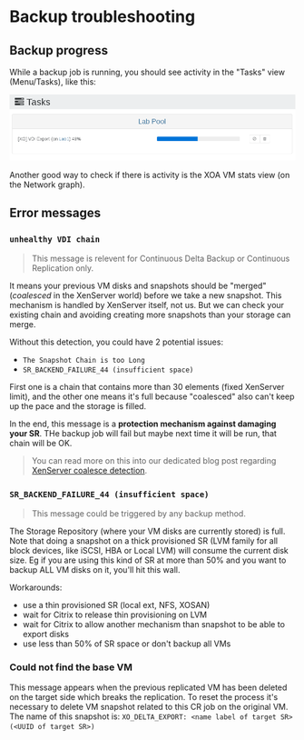 # Backup troubleshooting

## Backup progress

While a backup job is running, you should see activity in the "Tasks" view (Menu/Tasks), like this:

![](assets/export_task.png)

Another good way to check if there is activity is the XOA VM stats view (on the Network graph).

## Error messages

### `unhealthy VDI chain`

> This message is relevent for Continuous Delta Backup or Continuous Replication only.

It means your previous VM disks and snapshots should be "merged" (*coalesced* in the XenServer world) before we take a new snapshot. This mechanism is handled by XenServer itself, not us. But we can check your existing chain and avoiding creating more snapshots than your storage can merge.

Without this detection, you could have 2 potential issues:

* `The Snapshot Chain is too Long`
* `SR_BACKEND_FAILURE_44 (insufficient space)`

First one is a chain that contains more than 30 elements (fixed XenServer limit), and the other one means it's full because "coalesced" also can't keep up the pace and the storage is filled.

In the end, this message is a **protection mechanism against damaging your SR**. THe backup job will fail but maybe next time it will be run, that chain will be OK.

> You can read more on this into our dedicated blog post regarding [XenServer coalesce detection](https://xen-orchestra.com/blog/xenserver-coalesce-detection-in-xen-orchestra/).

### `SR_BACKEND_FAILURE_44 (insufficient space)`

> This message could be triggered by any backup method.

The Storage Repository (where your VM disks are currently stored) is full. Note that doing a snapshot on a thick provisioned SR (LVM family for all block devices, like iSCSI, HBA or Local LVM) will consume the current disk size. Eg if you are using this kind of SR at more than 50% and you want to backup ALL VM disks on it, you'll hit this wall.

Workarounds:

* use a thin provisioned SR (local ext, NFS, XOSAN)
* wait for Citrix to release thin provisioning on LVM
* wait for Citrix to allow another mechanism than snapshot to be able to export disks
* use less than 50% of SR space or don't backup all VMs

### Could not find the base VM

This message appears when the previous replicated VM has been deleted on the target side which breaks the replication. To reset the process it's necessary to delete VM snapshot related to this CR job on the original VM. The name of this snapshot is: `XO_DELTA_EXPORT: <name label of target SR> (<UUID of target SR>)`
